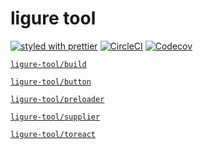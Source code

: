 # ligure tool

[![styled with prettier](https://img.shields.io/badge/styled_with-prettier-ff69b4.svg?style=flat-square)](https://github.com/prettier/prettier)
[![CircleCI](https://img.shields.io/circleci/project/github/kthjm/ligure-tool.svg?style=flat-square)](https://circleci.com/gh/kthjm/ligure-tool)
[![Codecov](https://img.shields.io/codecov/c/github/kthjm/ligure-tool.svg?style=flat-square)](https://codecov.io/gh/kthjm/ligure-tool)

[`ligure-tool/build`](https://github.com/kthjm/ligure-tool/tree/master/build)

[`ligure-tool/button`](https://github.com/kthjm/ligure-tool/tree/master/button)

[`ligure-tool/preloader`](https://github.com/kthjm/ligure-tool/tree/master/preloader)

[`ligure-tool/supplier`](https://github.com/kthjm/ligure-tool/tree/master/supplier)

[`ligure-tool/toreact`](https://github.com/kthjm/ligure-tool/tree/master/toreact)

<!-- ## Installation
```shell
```
## Usage
```js
```
## API
## License
MIT (http://opensource.org/licenses/MIT) -->
